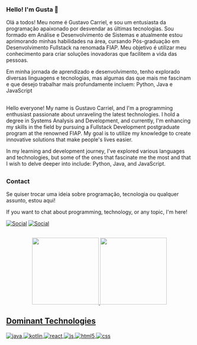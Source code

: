 ### Hello! I'm Gusta 👋

Olá a todos! Meu nome é Gustavo Carriel, e sou um entusiasta da programação apaixonado por desvendar as últimas tecnologias. Sou formado em Análise e Desenvolvimento de Sistemas e atualmente estou aprimorando minhas habilidades na área, cursando Pós-graduação em Desenvolvimento Fullstack na renomada FIAP. Meu objetivo é utilizar meu conhecimento para criar soluções inovadoras que facilitem a vida das pessoas.

Em minha jornada de aprendizado e desenvolvimento, tenho explorado diversas linguagens e tecnologias, mas algumas das que mais me fascinam e que desejo trabalhar mais profundamente incluem: Python, Java e JavaScript
##
Hello everyone! My name is Gustavo Carriel, and I'm a programming enthusiast passionate about unraveling the latest technologies. I hold a degree in Systems Analysis and Development, and currently, I'm enhancing my skills in the field by pursuing a Fullstack Development postgraduate program at the renowned FIAP. My goal is to utilize my knowledge to create innovative solutions that make people's lives easier.

In my learning and development journey, I've explored various languages and technologies, but some of the ones that fascinate me the most and that I wish to delve deeper into include: Python, Java, and JavaScript.

##

### Contact

Se quiser trocar uma ideia sobre programação, tecnologia ou qualquer assunto, estou aqui!

If you want to chat about programming, technology, or any topic, I'm here!

[![Social](https://img.shields.io/badge/LinkedIn-0077B5?style=for-the-badge&logo=linkedin&logoColor=white)](https://www.linkedin.com/in/gustavo-almeida-carriel-192111236/) [![Social](https://img.shields.io/badge/Email-0078D4?style=for-the-badge&logo=microsoft-outlook&logoColor=white)](mailto:gucarriel@hotmail.com)

##

<div align="center">
  <a href="https://github.com/83Rafa">
  <img height="180em" src="https://github-readme-stats.vercel.app/api?username=GustavoCarriel&show_icons=true&theme=dark&include_all_commits=true&count_private=true"/>
  <img height="180em" src="https://github-readme-stats.vercel.app/api/top-langs/?username=GustavoCarriel&layout=compact&langs_count=7&theme=dark"/>
</div>

##

## Dominant Technologies

<div style="display: inline_block">
  <img align="center" alt="java" src="https://img.shields.io/badge/Java-ED8B00?style=for-the-badge&logo=openjdk&logoColor=white" />
  <img align="center" alt="kotlin" src="https://img.shields.io/badge/Kotlin-0095D5?&style=for-the-badge&logo=kotlin&logoColor=white" />
  <img align="center" alt="react" src="https://img.shields.io/badge/React-20232A?style=for-the-badge&logo=react&logoColor=61DAFB" />
  <img align="center" alt="js" src="https://img.shields.io/badge/JavaScript-F7DF1E?style=for-the-badge&logo=javascript&logoColor=black" />
  <img align="center" alt="html5" src="https://img.shields.io/badge/HTML5-E34F26?style=for-the-badge&logo=html5&logoColor=white" />
  <img align="center" alt="css" src="https://img.shields.io/badge/CSS3-1572B6?style=for-the-badge&logo=css3&logoColor=white" />
</div><br/>
